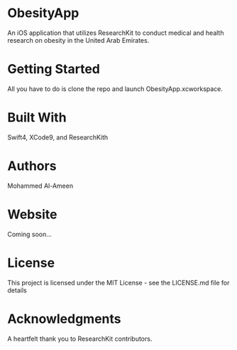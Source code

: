 # ObesityApp
An iOS application that utilizes ResearchKit to conduct medical and health research on obesity in the United Arab Emirates.

# Getting Started
All you have to do is clone the repo and launch ObesityApp.xcworkspace.

# Built With
Swift4, XCode9, and ResearchKith

# Authors
Mohammed Al-Ameen

# Website
Coming soon...

# License
This project is licensed under the MIT License - see the LICENSE.md file for details

# Acknowledgments
A heartfelt thank you to ResearchKit contributors.
